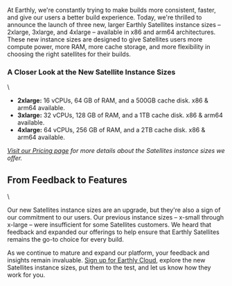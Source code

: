 At Earthly, we're constantly trying to make builds more consistent, faster, and give our users a better build experience. Today, we're thrilled to announce the launch of three new, larger Earthly Satellites instance sizes – 2xlarge, 3xlarge, and 4xlarge – available in x86 and arm64 architectures. These new instance sizes are designed to give Satellites users more compute power, more RAM, more cache storage, and more flexibility in choosing the right satellites for their builds.

### A Closer Look at the New Satellite Instance Sizes

\

- **2xlarge:**  16 vCPUs, 64 GB of RAM, and a 500GB cache disk. x86 & arm64 available.
- **3xlarge:**  32 vCPUs, 128 GB of RAM, and a 1TB cache disk. x86 & arm64 available.
- **4xlarge:** 64 vCPUs, 256 GB of RAM, and a 2TB cache disk. x86 & arm64 available.

_[Visit our Pricing page](https://earthly.dev/pricing#compute-pricing) for more details about the Satellites instance sizes we offer._

## From Feedback to Features

\

Our new Satellites instance sizes are an upgrade, but they're also a sign of our commitment to our users. Our previous instance sizes – x-small through x-large – were insufficient for some Satellites customers. We heard that feedback and expanded our offerings to help ensure that Earthly Satellites remains the go-to choice for every build.

As we continue to mature and expand our platform, your feedback and insights remain invaluable. [Sign up for Earthly Cloud](https://cloud.earthly.dev/login), explore the new Satellites instance sizes, put them to the test, and let us know how they work for you.